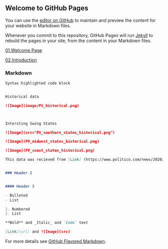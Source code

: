 ## Welcome to GitHub Pages

You can use the [editor on GitHub](https://github.com/fyohannes/Data_Elections/edit/master/README.md) to maintain and preview the content for your website in Markdown files.

Whenever you commit to this repository, GitHub Pages will run [Jekyll](https://jekyllrb.com/) to rebuild the pages in your site, from the content in your Markdown files.

[01.Welcome Page](WelcomePage.md)

[02.Introduction](intro.md)



### Markdown


```markdown
Syntax highlighted code block


Historical data

![Image](image/PV_historical.png)



Intersting Swing States

![Image](src="PV_southern_states_historical.png")

![Image](PV_midwest_states_historical.png)

![Image](PV_coast_states_historical.png)

This data was recieved from [Link] (https://www.politico.com/news/2020/09/08/swing-states-2020-presidential-election-409000)


### Header 2


#### Header 3

- Bulleted
- List

1. Numbered
2. List

**Bold** and _Italic_ and `Code` text

[Link](url) and ![Image](src)
```

For more details see [GitHub Flavored Markdown](https://guides.github.com/features/mastering-markdown/).

